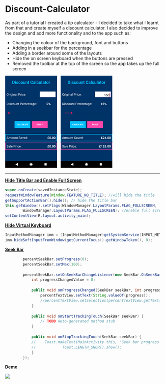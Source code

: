 # Discount-Calculator

As part of a tutorial I created a tip calculator - I decided to take what I learnt from that and create myself a discount calculator. I also decided to improve the design and add more functionality and to the app such as: 
 <ul>
  <li>Changing the colour of the background, font and buttons</li>
  <li>Adding in a seekbar for the percentage</li>
  <li>Adding a border around some of the layouts</li>
  <li>Hide the on screen keyboard when the buttons are pressed</li>
  <li>Removed the toolbar at the top of the screen so the app takes up the full screen</li>
</ul> 

<div>
  <img src="/Screenshot 1.png" height="300"/> &nbsp
  <img src="/Screenshot 2.png" height="300"/> &nbsp
</div>

---

<b><u>Hide Title Bar and Enable Full Screen</b></u>
<br>
```java
super.onCreate(savedInstanceState);
requestWindowFeature(Window.FEATURE_NO_TITLE); //will hide the title
getSupportActionBar().hide(); // hide the title bar
this.getWindow().setFlags(WindowManager.LayoutParams.FLAG_FULLSCREEN,
        WindowManager.LayoutParams.FLAG_FULLSCREEN); //enable full screen
setContentView(R.layout.activity_main);
```

<b><u>Hide Virtual Keyboard</b></u>
<br>
```java
InputMethodManager imm = (InputMethodManager)getSystemService(INPUT_METHOD_SERVICE);
imm.hideSoftInputFromWindow(getCurrentFocus().getWindowToken(), 0);
```

<b><u>Seek Bar</b></u>
<br>
```java
        percentSeekBar.setProgress(0);
        percentSeekBar.setMax(100);

        percentSeekBar.setOnSeekBarChangeListener(new SeekBar.OnSeekBarChangeListener() {
            int progressChangedValue = 0;

            public void onProgressChanged(SeekBar seekBar, int progress, boolean fromUser) {
                percentTextView.setText(String.valueOf(progress));
                //percentTextView.setSelection(percentTextView.getText().length());
            }

            public void onStartTrackingTouch(SeekBar seekBar) {
                // TODO Auto-generated method stub
            }

            public void onStopTrackingTouch(SeekBar seekBar) {
            //    Toast.makeText(MainActivity.this, "Seek bar progress is :" + progressChangedValue,
            //            Toast.LENGTH_SHORT).show();
            }
        });
```

<b><u>Demo</b></u>
<br>

<div>
  <img src="/Discount Calculator App - Demo.gif"/>
</div>
